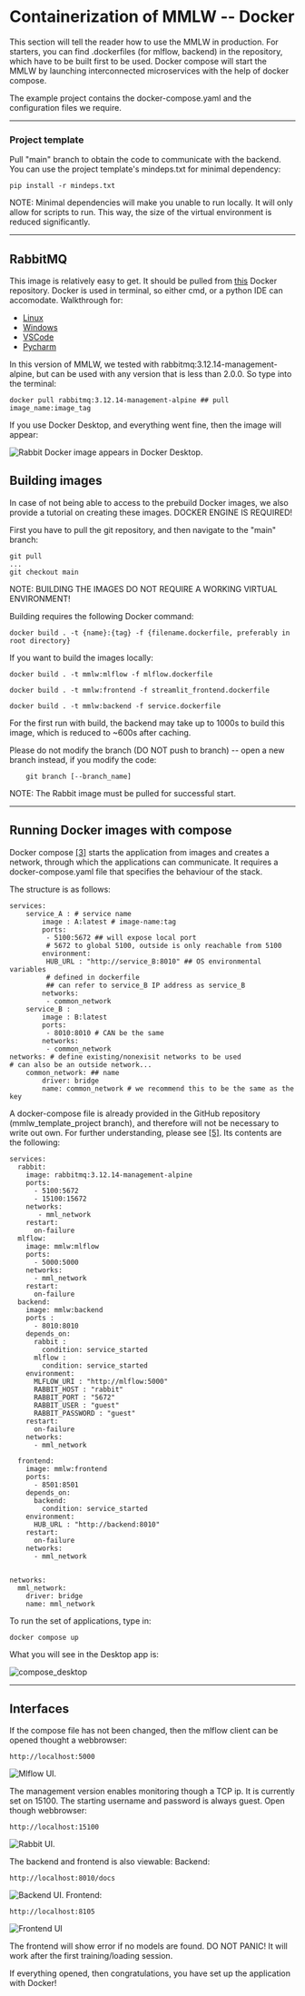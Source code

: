# Containerization of MMLW -- Docker
This section will tell the reader how to use the MMLW in production. For starters, you can find .dockerfiles (for mlflow, backend) in the repository, which have to be built first to be used. Docker compose will start the MMLW by launching interconnected microservices with the help of docker compose.
 

The example project contains the docker-compose.yaml and the configuration files we require.

___
### Project template

Pull "main" branch to obtain the code to communicate with the backend. You can use the project template's mindeps.txt for minimal dependency:

``` 
pip install -r mindeps.txt
```

NOTE: Minimal dependencies will make you unable to run locally. It will only allow for scripts to run. This way, the size of the virtual environment is reduced significantly.
___
## RabbitMQ

This image is relatively easy to get. It should be pulled from [this](https://hub.docker.com/_/rabbitmq) Docker repository. 
Docker is used in terminal, so either cmd, or a python IDE can accomodate. Walkthrough for:
- [Linux](https://sysdig.com/learn-cloud-native/container-security/what-is-docker-cli/)
- [Windows](https://learn.microsoft.com/en-us/virtualization/windowscontainers/quick-start/run-your-first-container) 
- [VSCode](https://developer.skao.int/en/latest/howto/docker-vscode.html)
- [Pycharm](https://www.jetbrains.com/help/pycharm/docker.html#install_docker)

In this version of MMLW, we tested with rabbitmq:3.12.14-management-alpine, but can be used with any version that is less than 2.0.0.
So type into the terminal:
```
docker pull rabbitmq:3.12.14-management-alpine ## pull image_name:image_tag
```
If you use Docker Desktop, and everything went fine, then the image will appear:

![Rabbit Docker image appears in Docker Desktop.](./assets/images/rabbit_image.png )



## Building images
In case of not being able to access to the prebuild Docker images, we also provide a tutorial on creating these images. DOCKER ENGINE IS REQUIRED!

First you have to pull the git repository, and then navigate to the "main" branch:

```
git pull 
...
git checkout main
```

NOTE: BUILDING THE IMAGES DO NOT REQUIRE A WORKING VIRTUAL ENVIRONMENT!


Building requires the following Docker command:

```
docker build . -t {name}:{tag} -f {filename.dockerfile, preferably in root directory}
```

If you want to build the images locally:
```
docker build . -t mmlw:mlflow -f mlflow.dockerfile

docker build . -t mmlw:frontend -f streamlit_frontend.dockerfile

docker build . -t mmlw:backend -f service.dockerfile
```

For the first run with build, the backend may take up to 1000s to build this image, which is reduced to ~600s after caching.


Please do not modify the branch (DO NOT push to branch) -- open a new branch instead, if you modify the code:

```
    git branch [--branch_name]
```

NOTE: The Rabbit image must be pulled for successful start.

___
## Running Docker images with compose
Docker compose [[3]](https://docs.docker.com/compose/) starts the application from images and creates a network, through which the applications can communicate.
It requires a docker-compose.yaml file that specifies the behaviour of the stack.

The structure is as follows:

    services:
        service_A : # service name
            image : A:latest # image-name:tag
            ports:
             - 5100:5672 ## will expose local port 
             # 5672 to global 5100, outside is only reachable from 5100
            environment:
             HUB_URL : "http://service_B:8010" ## OS environmental variables
             # defined in dockerfile
             ## can refer to service_B IP address as service_B
            networks:
             - common_network
        service_B : 
            image : B:latest
            ports:
             - 8010:8010 # CAN be the same
            networks:
             - common_network
    networks: # define existing/nonexisit networks to be used
    # can also be an outside network...
        common_network: ## name
            driver: bridge
            name: common_network # we recommend this to be the same as the key
    
A docker-compose file is already provided in the GitHub repository (mmlw_template_project branch), and therefore will not be necessary to write out own. For further understanding, please see [[5]](https://www.educative.io/blog/docker-compose-tutorial). Its contents are the following:

```
services:
  rabbit:
    image: rabbitmq:3.12.14-management-alpine
    ports:
      - 5100:5672
      - 15100:15672
    networks:
       - mml_network
    restart:
      on-failure
  mlflow:
    image: mmlw:mlflow
    ports:
      - 5000:5000
    networks:
      - mml_network 
    restart:
      on-failure
  backend:
    image: mmlw:backend
    ports :
      - 8010:8010
    depends_on:
      rabbit :
        condition: service_started
      mlflow :
        condition: service_started
    environment:
      MLFLOW_URI : "http://mlflow:5000"
      RABBIT_HOST : "rabbit"
      RABBIT_PORT : "5672"
      RABBIT_USER : "guest"
      RABBIT_PASSWORD : "guest"
    restart:
      on-failure
    networks:
      - mml_network

  frontend:
    image: mmlw:frontend    
    ports:
      - 8501:8501
    depends_on:
      backend:
        condition: service_started
    environment:
      HUB_URL : "http://backend:8010"
    restart:
      on-failure
    networks:
      - mml_network    


networks:
  mml_network:
    driver: bridge
    name: mml_network

```
To run the set of applications, type in:
```
docker compose up
```

What you will see in the Desktop app is:

![compose_desktop](./assets/images/compose.png)
___
## Interfaces

If the compose file has not been changed, then the mlflow client can be opened thought a webbrowser:
```
http://localhost:5000
```
![Mlflow UI.](./assets/images/mlflow_ui.png )


The management version enables monitoring though a TCP ip. It is currently set on 15100. The starting username and password is always guest. Open though webbrowser:
```
http://localhost:15100
```
![Rabbit UI.](./assets/images/rabbit_ui.png )

The backend and frontend is also viewable:
Backend:
```
http://localhost:8010/docs
```

![Backend UI.](./assets/images/backend_ui.png )
Frontend:
```
http://localhost:8105
```
![Frontend UI](./assets/images/frontend_ui.png )

The frontend will show error if no models are found. DO NOT PANIC! It will work after the first training/loading session.

If everything opened, then congratulations, you have set up the application with Docker!
